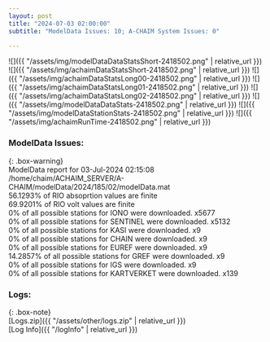 ```yaml
---
layout: post
title: "2024-07-03 02:00:00"
subtitle: "ModelData Issues: 10; A-CHAIM System Issues: 0"

---
```


![]({{ "/assets/img/modelDataDataStatsShort-2418502.png" | relative_url }})
![]({{ "/assets/img/achaimDataStatsShort-2418502.png" | relative_url }})
![]({{ "/assets/img/achaimDataStatsLong00-2418502.png" | relative_url }})
![]({{ "/assets/img/achaimDataStatsLong01-2418502.png" | relative_url }})
![]({{ "/assets/img/achaimDataStatsLong02-2418502.png" | relative_url }})
![]({{ "/assets/img/modelDataDataStats-2418502.png" | relative_url }})
![]({{ "/assets/img/modelDataStationStats-2418502.png" | relative_url }})
![]({{ "/assets/img/achaimRunTime-2418502.png" | relative_url }})


### ModelData Issues:  
  
{: .box-warning}  
 ModelData report for 03-Jul-2024 02:15:08   
 /home/chaim/ACHAIM_SERVER/A-CHAIM/modelData/2024/185/02/modelData.mat   
 56.1293% of RIO absoprtion values are finite   
 69.9201% of RIO volt values are finite   
 0% of all possible stations for IONO were downloaded. x5677   
 0% of all possible stations for SENTINEL were downloaded. x5132   
 0% of all possible stations for KASI were downloaded. x9   
 0% of all possible stations for CHAIN were downloaded. x9   
 0% of all possible stations for EUREF were downloaded. x9   
 14.2857% of all possible stations for GREF were downloaded. x9   
 0% of all possible stations for IGS were downloaded. x9   
 0% of all possible stations for KARTVERKET were downloaded. x139   
  


### Logs:  
  
{: .box-note}  
[Logs.zip]({{ "/assets/other/logs.zip" | relative_url }})  
[Log Info]({{ "/logInfo" | relative_url }})  
